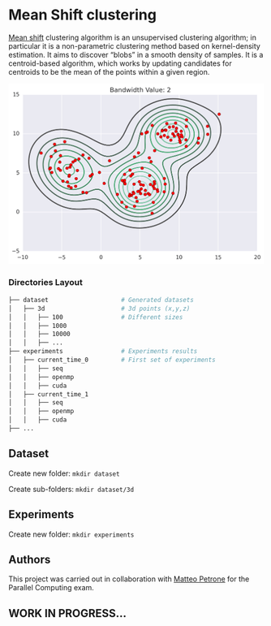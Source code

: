 # Mean Shift clustering
[Mean shift](https://en.wikipedia.org/wiki/Mean_shift) clustering algorithm is an unsupervised clustering algorithm; in particular it is a non-parametric clustering  method based on kernel-density estimation.
It aims to discover “blobs” in a smooth density of samples. It is a centroid-based algorithm, which works by updating candidates for centroids to be the mean of the points within a given region.

<p align="center">
  <img src="https://github.com/francidellungo/Mean_Shift/blob/master/readme_imgs/mean-shift.gif" width="600">
</p>

### Directories Layout

```bash
├── dataset                    # Generated datasets
│   ├── 3d                     # 3d points (x,y,z)
│   │   ├── 100                # Different sizes
│   │   ├── 1000 
│   │   ├── 10000 
│   │   ├── ... 
├── experiments                # Experiments results
│   ├── current_time_0         # First set of experiments
│   │   ├── seq        
│   │   ├── openmp        
│   │   ├── cuda     
│   ├── current_time_1 
│   │   ├── seq        
│   │   ├── openmp        
│   │   ├── cuda  
├── ...
```

## Dataset
Create new folder: `mkdir dataset` 

Create sub-folders: `mkdir dataset/3d`

## Experiments
Create new folder: `mkdir experiments` 


## Authors
This project was carried out in collaboration with [Matteo Petrone](https://github.com/matpetrone) for the Parallel Computing exam.

## WORK IN PROGRESS...
